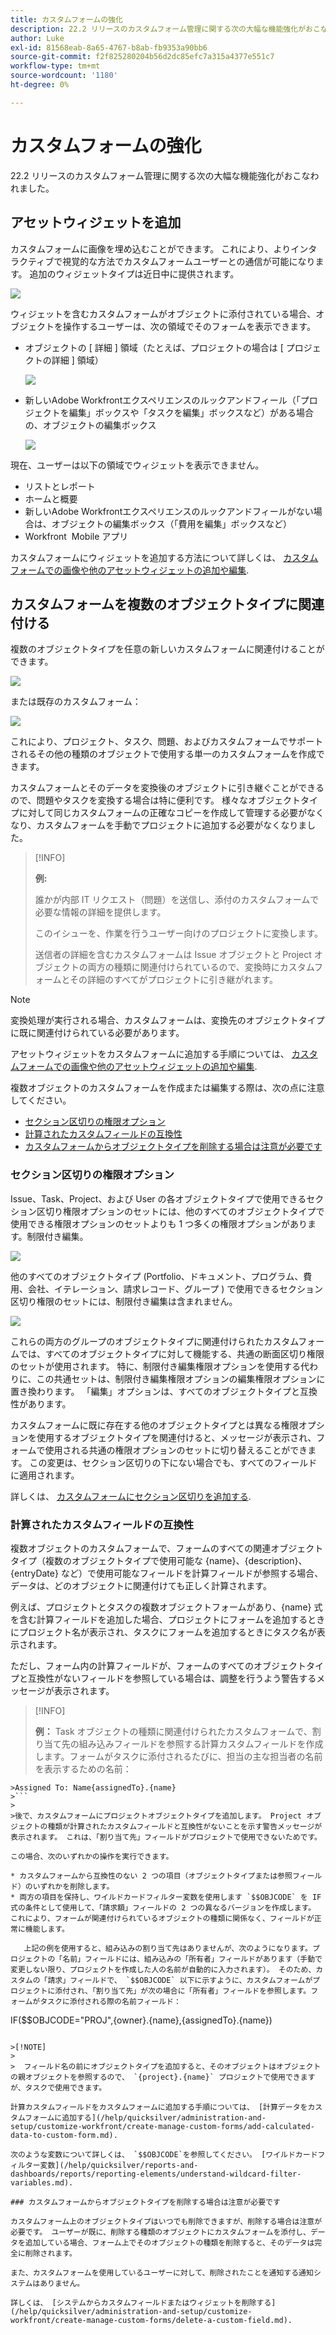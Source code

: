 ```yaml
---
title: カスタムフォームの強化
description: 22.2 リリースのカスタムフォーム管理に関する次の大幅な機能強化がおこなわれました。
author: Luke
exl-id: 81568eab-8a65-4767-b8ab-fb9353a90bb6
source-git-commit: f2f825280204b56d2dc85efc7a315a4377e551c7
workflow-type: tm+mt
source-wordcount: '1180'
ht-degree: 0%

---
```


# カスタムフォームの強化

22.2 リリースのカスタムフォーム管理に関する次の大幅な機能強化がおこなわれました。

## アセットウィジェットを追加

カスタムフォームに画像を埋め込むことができます。 これにより、よりインタラクティブで視覚的な方法でカスタムフォームユーザーとの通信が可能になります。 追加のウィジェットタイプは近日中に提供されます。

![](assets/image-in-custom-form.png)

ウィジェットを含むカスタムフォームがオブジェクトに添付されている場合、オブジェクトを操作するユーザーは、次の領域でそのフォームを表示できます。

* オブジェクトの [ 詳細 ] 領域（たとえば、プロジェクトの場合は [ プロジェクトの詳細 ] 領域）&#x200B;

   ![](assets/see-image-details-page.png)

* 新しいAdobe Workfrontエクスペリエンスのルックアンドフィール（「プロジェクトを編集」ボックスや「タスクを編集」ボックスなど）がある場合の、オブジェクトの編集ボックス&#x200B;

   ![](assets/image-see-in-edit.png)

現在、ユーザーは以下の領域でウィジェットを表示できません&#x200B;。

* リストとレポート
* ホームと概要
* 新しいAdobe Workfrontエクスペリエンスのルックアンドフィールがない場合は、オブジェクトの編集ボックス（「費用を編集」ボックスなど）
* Workfront &#x200B; Mobile アプリ

カスタムフォームにウィジェットを追加する方法について詳しくは、 [カスタムフォームでの画像や他のアセットウィジェットの追加や編集](/help/quicksilver/administration-and-setup/customize-workfront/create-manage-custom-forms/add-widget-or-edit-its-properties-in-a-custom-form.md).

## カスタムフォームを複数のオブジェクトタイプに関連付ける

複数のオブジェクトタイプを任意の新しいカスタムフォームに関連付けることができます。

![](assets/new-custom-form-object-types.png)

または既存のカスタムフォーム：

![](assets/add-object-type-existing-form.png)

これにより、プロジェクト、タスク、問題、およびカスタムフォームでサポートされるその他の種類のオブジェクトで使用する単一のカスタムフォームを作成できます。

カスタムフォームとそのデータを変換後のオブジェクトに引き継ぐことができるので、問題やタスクを変換する場合は特に便利です。 様々なオブジェクトタイプに対して同じカスタムフォームの正確なコピーを作成して管理する必要がなくなり、カスタムフォームを手動でプロジェクトに追加する必要がなくなりました。

>[!INFO]
>
>**例:**
>
>誰かが内部 IT リクエスト（問題）を送信し、添付のカスタムフォームで必要な情報の詳細を提供します。
>
>このイシューを、作業を行うユーザー向けのプロジェクトに変換します。
>
>送信者の詳細を含むカスタムフォームは Issue オブジェクトと Project オブジェクトの両方の種類に関連付けられているので、変換時にカスタムフォームとその詳細のすべてがプロジェクトに引き継がれます。

>[!NOTE]
>
>変換処理が実行される場合、カスタムフォームは、変換先のオブジェクトタイプに既に関連付けられている必要があります。

アセットウィジェットをカスタムフォームに追加する手順については、 [カスタムフォームでの画像や他のアセットウィジェットの追加や編集](/help/quicksilver/administration-and-setup/customize-workfront/create-manage-custom-forms/add-widget-or-edit-its-properties-in-a-custom-form.md).

複数オブジェクトのカスタムフォームを作成または編集する際は、次の点に注意してください。

* [セクション区切りの権限オプション](#permission-options-for-section-breaks)
* [計算されたカスタムフィールドの互換性](#calculated-custom-field-compatibility)
* [カスタムフォームからオブジェクトタイプを削除する場合は注意が必要です](#caution-about-deleting-an-object-type-from-a-custom-form)

### セクション区切りの権限オプション

Issue、Task、Project、および User の各オブジェクトタイプで使用できるセクション区切り権限オプションのセットには、他のすべてのオブジェクトタイプで使用できる権限オプションのセットよりも 1 つ多くの権限オプションがあります。制限付き編集。

![](assets/section-break-permissions-limited-edit.png)

他のすべてのオブジェクトタイプ (Portfolio、ドキュメント、プログラム、費用、会社、イテレーション、請求レコード、グループ ) で使用できるセクション区切り権限のセットには、制限付き編集は含まれません。

![](assets/section-break-permissions-no-limited-edit.png)

これらの両方のグループのオブジェクトタイプに関連付けられたカスタムフォームでは、すべてのオブジェクトタイプに対して機能する、共通の断面区切り権限のセットが使用されます。 特に、制限付き編集権限オプションを使用する代わりに、この共通セットは、制限付き編集権限オプションの編集権限オプションに置き換わります。 「編集」オプションは、すべてのオブジェクトタイプと互換性があります。

カスタムフォームに既に存在する他のオブジェクトタイプとは異なる権限オプションを使用するオブジェクトタイプを関連付けると、メッセージが表示され、フォームで使用される共通の権限オプションのセットに切り替えることができます。 この変更は、セクション区切りの下にない場合でも、すべてのフィールドに適用されます。

詳しくは、 [カスタムフォームにセクション区切りを追加する](/help/quicksilver/administration-and-setup/customize-workfront/create-manage-custom-forms/add-a-section-break-to-a-custom-form.md).

### 計算されたカスタムフィールドの互換性

複数オブジェクトのカスタムフォームで、フォームのすべての関連オブジェクトタイプ（複数のオブジェクトタイプで使用可能な {name}、{description}、{entryDate} など）で使用可能なフィールドを計算フィールドが参照する場合、データは、どのオブジェクトに関連付けても正しく計算されます。

例えば、プロジェクトとタスクの複数オブジェクトフォームがあり、{name} 式を含む計算フィールドを追加した場合、プロジェクトにフォームを追加するときにプロジェクト名が表示され、タスクにフォームを追加するときにタスク名が表示されます。

ただし、フォーム内の計算フィールドが、フォームのすべてのオブジェクトタイプと互換性がないフィールドを参照している場合は、調整を行うよう警告するメッセージが表示されます。

>[!INFO]
>
>**例：** Task オブジェクトの種類に関連付けられたカスタムフォームで、割り当て先の組み込みフィールドを参照する計算カスタムフィールドを作成します。フォームがタスクに添付されるたびに、担当の主な担当者の名前を表示するための名前：
>
>
```
>Assigned To: Name{assignedTo}.{name}
>```
>
>後で、カスタムフォームにプロジェクトオブジェクトタイプを追加します。 Project オブジェクトの種類が計算されたカスタムフィールドと互換性がないことを示す警告メッセージが表示されます。 これは、「割り当て先」フィールドがプロジェクトで使用できないためです。

この場合、次のいずれかの操作を実行できます。

* カスタムフォームから互換性のない 2 つの項目（オブジェクトタイプまたは参照フィールド）のいずれかを削除します。
* 両方の項目を保持し、ワイルドカードフィルター変数を使用します `$$OBJCODE` を IF 式の条件として使用して、「請求額」フィールドの 2 つの異なるバージョンを作成します。 これにより、フォームが関連付けられているオブジェクトの種類に関係なく、フィールドが正常に機能します。

   上記の例を使用すると、組み込みの割り当て先はありませんが、次のようになります。プロジェクトの「名前」フィールドには、組み込みの「所有者」フィールドがあります（手動で変更しない限り、プロジェクトを作成した人の名前が自動的に入力されます）。 そのため、カスタムの「請求」フィールドで、 `$$OBJCODE` 以下に示すように、カスタムフォームがプロジェクトに添付され、「割り当て先」が次の場合に「所有者」フィールドを参照します。フォームがタスクに添付される際の名前フィールド：

   ```
   IF($$OBJCODE="PROJ",{owner}.{name},{assignedTo}.{name})
   ```

>[!NOTE]
>
>  フィールド名の前にオブジェクトタイプを追加すると、そのオブジェクトはオブジェクトの親オブジェクトを参照するので、 `{project}.{name}` プロジェクトで使用できますが、タスクで使用できます。

計算カスタムフィールドをカスタムフォームに追加する手順については、 [計算データをカスタムフォームに追加する](/help/quicksilver/administration-and-setup/customize-workfront/create-manage-custom-forms/add-calculated-data-to-custom-form.md).

次のような変数について詳しくは、 `$$OBJCODE`を参照してください。 [ワイルドカードフィルター変数](/help/quicksilver/reports-and-dashboards/reports/reporting-elements/understand-wildcard-filter-variables.md).

### カスタムフォームからオブジェクトタイプを削除する場合は注意が必要です

カスタムフォーム上のオブジェクトタイプはいつでも削除できますが、削除する場合は注意が必要です。 ユーザーが既に、削除する種類のオブジェクトにカスタムフォームを添付し、データを追加している場合、フォーム上でそのオブジェクトの種類を削除すると、そのデータは完全に削除されます。

また、カスタムフォームを使用しているユーザーに対して、削除されたことを通知する通知システムはありません。

詳しくは、 [システムからカスタムフィールドまたはウィジェットを削除する](/help/quicksilver/administration-and-setup/customize-workfront/create-manage-custom-forms/delete-a-custom-field.md).
